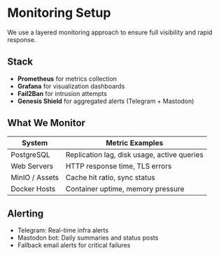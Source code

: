 # Monitoring Setup

We use a layered monitoring approach to ensure full visibility and rapid response.

## Stack

- **Prometheus** for metrics collection
- **Grafana** for visualization dashboards
- **Fail2Ban** for intrusion attempts
- **Genesis Shield** for aggregated alerts (Telegram + Mastodon)

## What We Monitor

| System         | Metric Examples                           |
|----------------|--------------------------------------------|
| PostgreSQL     | Replication lag, disk usage, active queries |
| Web Servers    | HTTP response time, TLS errors             |
| MinIO / Assets | Cache hit ratio, sync status               |
| Docker Hosts   | Container uptime, memory pressure          |

## Alerting

- Telegram: Real-time infra alerts
- Mastodon bot: Daily summaries and status posts
- Fallback email alerts for critical failures

